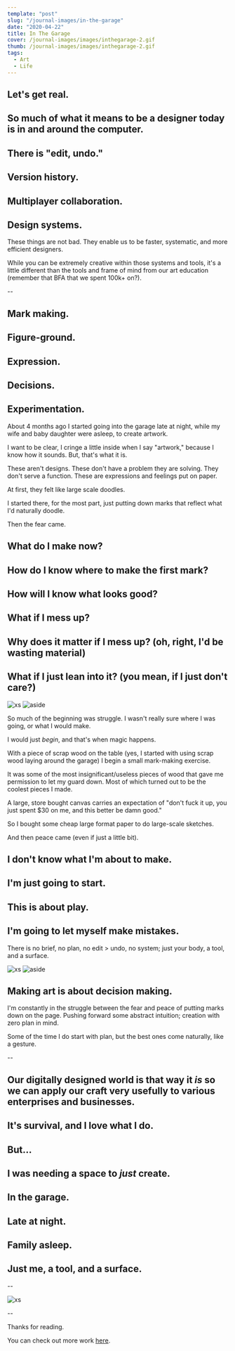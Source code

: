 ```yaml
---
template: "post"
slug: "/journal-images/in-the-garage"
date: "2020-04-22"
title: In The Garage
cover: /journal-images/images/inthegarage-2.gif
thumb: /journal-images/images/inthegarage-2.gif
tags:
  - Art
  - Life
---
```


## Let's get real.

## So much of what it means to be a designer today is in and around the computer.

## There is "edit, undo."

## Version history.

## Multiplayer collaboration.

## Design systems.

These things are not bad. They enable us to be faster, systematic, and more efficient designers.

While you can be extremely creative within those systems and tools, it's a little different than the tools and frame of mind from our art education (remember that BFA that we spent 100k+ on?).

--

## Mark making.

## Figure-ground.

## Expression.

## Decisions.

## Experimentation.

About 4 months ago I started going into the garage late at night, while my wife and baby daughter were asleep, to create artwork.

I want to be clear, I cringe a little inside when I say "artwork," because I know how it sounds. But, that's what it is.

These aren't designs. These don't have a problem they are solving. They don't serve a function. These are expressions and feelings put on paper.

At first, they felt like large scale doodles.

I started there, for the most part, just putting down marks that reflect what I'd naturally doodle.

Then the fear came.

## What do I make now?

## How do I know where to make the first mark?

## How will I know what looks good?

## What if I mess up?

## Why does it matter if I mess up? (oh, right, I'd be wasting material)

## What if I just lean into it? (you mean, if I just don't care?)

![xs](/journal-images/gif/garage-02_0.gif)
![aside](/journal-images/gif/garage-02_1.gif)

So much of the beginning was struggle. I wasn't really sure where I was going, or what I would make.

I would just _begin_, and that's when magic happens.

With a piece of scrap wood on the table (yes, I started with using scrap wood laying around the garage) I begin a small mark-making exercise.

It was some of the most insignificant/useless pieces of wood that gave me permission to let my guard down. Most of which turned out to be the coolest pieces I made.

A large, store bought canvas carries an expectation of "don't fuck it up, you just spent \$30 on me, and this better be damn good."

So I bought some cheap large format paper to do large-scale sketches.

And then peace came (even if just a little bit).

## I don't know what I'm about to make.

## I'm just going to start.

## This is about play.

## I'm going to let myself make mistakes.

There is no brief, no plan, no edit > undo, no system; just your body, a tool, and a surface.

![xs](/journal-images/gif/garage-01_0.gif)
![aside](/journal-images/gif/garage-01_1.gif)

## Making art is about decision making.

I'm constantly in the struggle between the fear and peace of putting marks down on the page. Pushing forward some abstract intuition; creation with zero plan in mind.

Some of the time I do start with plan, but the best ones come naturally, like a gesture.

--

## Our digitally designed world is that way it _is_ so we can apply our craft very usefully to various enterprises and businesses.

## It's survival, and I love what I do.

## But...

## I was needing a space to _just_ create.

## In the garage.

## Late at night.

## Family asleep.

## Just me, a tool, and a surface.

--

![xs](/journal-images/images/Line-Series-01.png)

--

Thanks for reading.

You can check out more work [here](https://www.instagram.com/johnchoura.art/).
